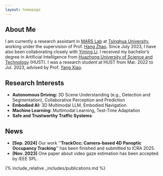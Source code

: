```yaml
---
layout: homepage
---
```


## About Me

I am currently a research assistant in [MARS Lab](https://group.iiis.tsinghua.edu.cn/~marslab/#/) at [Tsinghua University](https://www.tsinghua.edu.cn/en/), working under the supervision of Prof. [Hang Zhao](https://hangzhaomit.github.io/). Since July 2023, I have also been collaborating closely with [Yiming Li](https://yimingli-page.github.io/). I received my bachelor’s degree in Artificial Intelligence from [Huazhong University of Science and Technology](https://english.hust.edu.cn/) (HUST). I was a research student at HUST from Mar. 2022 to Jul. 2023, advised by Prof. [Yang Xiao](https://scholar.google.com.tw/citations?hl=zh-CN&user=NeKBuXEAAAAJ).

## Research Interests
- **Autonomous Driving:** 3D Scene Understanding (e.g., Detection and Segmentation), Collaborative Perception and Prediction
- **Embodied AI:** 3D Multimodal LLM, Embodied Navigation
- **Machine Learning:** Multimodal Learning, Test-Time Adaptation
- **Safe and Trustworthy Traffic Systems**

## News

- **[Sep. 2024]** Our work ''**TrackOcc: Camera-based 4D Panoptic Occupancy Tracking**'' has been finished and submitted to ICRA 2025.
- **[Nov. 2023]** One paper about video gaze estimation has been accepted by IEEE SPL.

{% include_relative _includes/publications.md %}